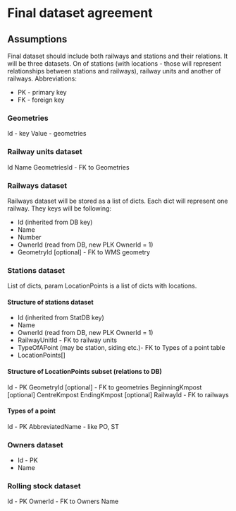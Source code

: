 # Final dataset agreement
## Assumptions
Final dataset should include both railways and stations and their relations. It will be three datasets. On of stations (with locations - those will represent relationships between stations and railways), railway units and another of railways. Abbreviations:
+ PK - primary key
+ FK - foreign key
### Geometries
Id - key
Value - geometries
### Railway units dataset
Id
Name
GeometriesId - FK to Geometries
### Railways dataset
Railways dataset will be stored as a list of dicts. Each dict will represent one railway. They keys will be following:
+ Id (inherited from DB key)
+ Name
+ Number
+ OwnerId (read from DB, new PLK OwnerId = 1)
+ GeometryId [optional] - FK to WMS geometry
### Stations dataset
List of dicts, param LocationPoints is a list of dicts with locations.
#### Structure of stations dataset
+ Id (inherited from StatDB key)
+ Name
+ OwnerId (read from DB, new PLK OwnerId = 1)
+ RailwayUnitId - FK to railway units
+ TypeOfAPoint (may be station, siding etc.)- FK to Types of a point table
+ LocationPoints[]
#### Structure of LocationPoints subset (relations to DB)
Id - PK
GeometryId [optional] - FK to geometries
BeginningKmpost [optional] 
CentreKmpost
EndingKmpost [optional] 
RailwayId - FK to railways
#### Types of a point
Id - PK
AbbreviatedName - like PO, ST
### Owners dataset
+ Id - PK
+ Name
### Rolling stock dataset
Id - PK
OwnerId - FK to Owners
Name